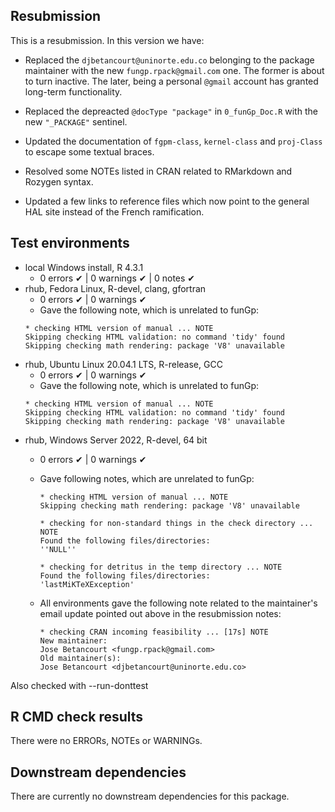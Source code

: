 ## Resubmission
This is a resubmission. In this version we have:

* Replaced the `djbetancourt@uninorte.edu.co` belonging to the
  package maintainer with the new `fungp.rpack@gmail.com` one.
  The former is about to turn inactive. The later, being a personal
  `@gmail` account has granted long-term functionality.

* Replaced the depreacted `@docType "package"` in `0_funGp_Doc.R`
  with the new `"_PACKAGE"` sentinel.

* Updated the documentation of `fgpm-class`, `kernel-class` and
  `proj-Class` to escape some textual braces.

* Resolved some NOTEs listed in CRAN related to RMarkdown and
  Rozygen syntax.

* Updated a few links to reference files which now point to the
  general HAL site instead of the French ramification.


## Test environments
* local Windows install, R 4.3.1
  - 0 errors ✔ | 0 warnings ✔ | 0 notes ✔
* rhub, Fedora Linux, R-devel, clang, gfortran
  - 0 errors ✔ | 0 warnings ✔
  - Gave the following note, which is unrelated to funGp:
  ```
  * checking HTML version of manual ... NOTE
  Skipping checking HTML validation: no command 'tidy' found
  Skipping checking math rendering: package 'V8' unavailable
  ```
* rhub, Ubuntu Linux 20.04.1 LTS, R-release, GCC
  - 0 errors ✔ | 0 warnings ✔
  - Gave the following note, which is unrelated to funGp:
  ```
  * checking HTML version of manual ... NOTE
  Skipping checking HTML validation: no command 'tidy' found
  Skipping checking math rendering: package 'V8' unavailable
  ```
* rhub, Windows Server 2022, R-devel, 64 bit
  - 0 errors ✔ | 0 warnings ✔
  - Gave following notes, which are unrelated to funGp:
    ```
    * checking HTML version of manual ... NOTE
    Skipping checking math rendering: package 'V8' unavailable
    
    * checking for non-standard things in the check directory ... NOTE
    Found the following files/directories:
    ''NULL''
    
    * checking for detritus in the temp directory ... NOTE
    Found the following files/directories:
    'lastMiKTeXException'
    ```
    
  - All environments gave the following note related to the
    maintainer's email update pointed out above in the
    resubmission notes:
    ```
    * checking CRAN incoming feasibility ... [17s] NOTE
    New maintainer:
    Jose Betancourt <fungp.rpack@gmail.com>
    Old maintainer(s):
    Jose Betancourt <djbetancourt@uninorte.edu.co>
    ```

Also checked with --run-donttest


## R CMD check results
There were no ERRORs, NOTEs or WARNINGs.


## Downstream dependencies
There are currently no downstream dependencies for this package.
